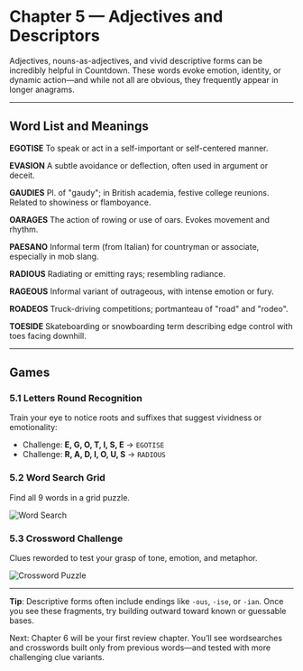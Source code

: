 # Chapter 5 — Adjectives and Descriptors

Adjectives, nouns-as-adjectives, and vivid descriptive forms can be incredibly helpful in Countdown. These words evoke emotion, identity, or dynamic action—and while not all are obvious, they frequently appear in longer anagrams.

---

## Word List and Meanings

**EGOTISE**
To speak or act in a self-important or self-centered manner.

**EVASION**
A subtle avoidance or deflection, often used in argument or deceit.

**GAUDIES**
Pl. of "gaudy"; in British academia, festive college reunions. Related to showiness or flamboyance.

**OARAGES**
The action of rowing or use of oars. Evokes movement and rhythm.

**PAESANO**
Informal term (from Italian) for countryman or associate, especially in mob slang.

**RADIOUS**
Radiating or emitting rays; resembling radiance.

**RAGEOUS**
Informal variant of outrageous, with intense emotion or fury.

**ROADEOS**
Truck-driving competitions; portmanteau of "road" and "rodeo".

**TOESIDE**
Skateboarding or snowboarding term describing edge control with toes facing downhill.

---

## Games

### 5.1 Letters Round Recognition

Train your eye to notice roots and suffixes that suggest vividness or emotionality:

* Challenge: **E, G, O, T, I, S, E**  → `EGOTISE`
* Challenge: **R, A, D, I, O, U, S**  → `RADIOUS`

### 5.2 Word Search Grid

Find all 9 words in a grid puzzle.

![Word Search](images/chapter5/ch5_wordsearch.png)

### 5.3 Crossword Challenge

Clues reworded to test your grasp of tone, emotion, and metaphor.

![Crossword Puzzle](images/chapter5/ch5_crossword.png)

---

**Tip**: Descriptive forms often include endings like `-ous`, `-ise`, or `-ian`. Once you see these fragments, try building outward toward known or guessable bases.

Next: Chapter 6 will be your first review chapter. You’ll see wordsearches and crosswords built only from previous words—and tested with more challenging clue variants.
